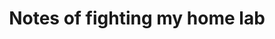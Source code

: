 ---
title: "Notes of fighting my home lab"
layout: category
taxonomy: geek
permalink: /categories/homelab
author_profile: true
---
